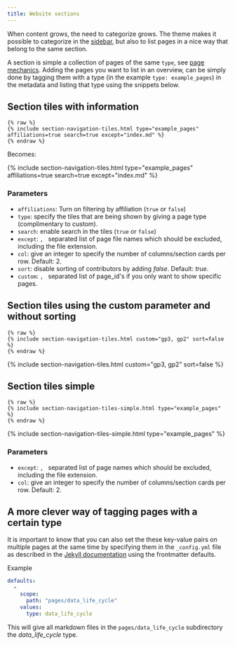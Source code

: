 ```yaml
---
title: Website sections
---
```


When content grows, the need to categorize grows. The theme makes it possible to categorize in the [sidebar](navigation_structures#sidebar), but also to list pages in a nice way that belong to the same section.

A section is simple a collection of pages of the same `type`, see [page mechanics](page_mechanics). Adding the pages you want to list in an overview, can be simply done by tagging them with a type (in the example `type: example_pages`) in the metadata and listing that type using the snippets below.


## Section tiles with information
```
{% raw %}
{% include section-navigation-tiles.html type="example_pages" affiliations=true search=true except="index.md" %}
{% endraw %}
```

Becomes:

{% include section-navigation-tiles.html type="example_pages" affiliations=true search=true except="index.md" %}

### Parameters

* `affiliations`: Turn on filtering by affiliation (`true` or `false`)
* `type`: specify the tiles that are being shown by giving a page type (complimentary to custom).
* `search`: enable search in the tiles (`true` or `false`)
* `except`: `, ` separated list of page file names which should be excluded, including the file extension.
* `col`: give an integer to specify the number of columns/section cards per row. Default: 2.
* `sort`: disable sorting of contributors by adding *false*. Default: *true*.
* `custom`: `, ` separated list of page_id's if you only want to show specific pages.


## Section tiles using the custom parameter and without sorting

```
{% raw %}
{% include section-navigation-tiles.html custom="gp3, gp2" sort=false %}
{% endraw %}
```

{% include section-navigation-tiles.html custom="gp3, gp2" sort=false %}


## Section tiles simple

```
{% raw %}
{% include section-navigation-tiles-simple.html type="example_pages" %}
{% endraw %}
```


{% include section-navigation-tiles-simple.html type="example_pages" %}

### Parameters

* `except`: `, ` separated list of page names which should be excluded, including the file extension.
* `col`: give an integer to specify the number of columns/section cards per row. Default: 2.



## A more clever way of tagging pages with a certain type

It is important to know that you can also set the these key-value pairs on multiple pages at the same time by specifying them in the `_config.yml` file as described in the [Jekyll documentation](https://jekyllrb.com/docs/configuration/front-matter-defaults/) using the frontmatter defaults.

Example

```yml
defaults:
  -
    scope:
      path: "pages/data_life_cycle"
    values:
      type: data_life_cycle

```

This will give all markdown files in the `pages/data_life_cycle` subdirectory the *data_life_cycle* type.